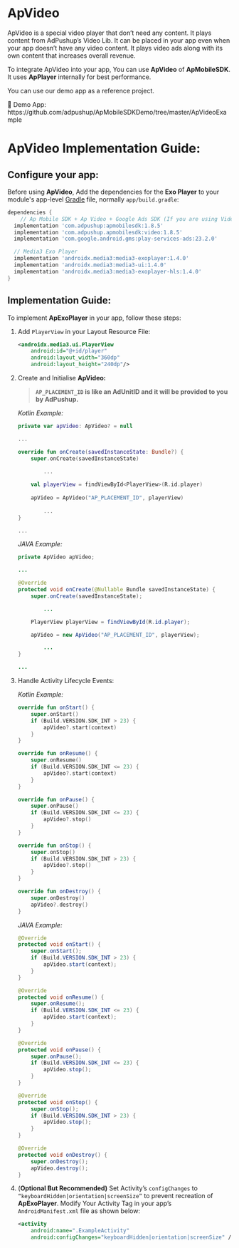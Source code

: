# ApVideo

ApVideo is a special video player that don’t need any content. It plays content from AdPushup’s Video Lib. It can be placed in your app even when your app doesn’t have any video content. It plays video ads along with its own content that increases overall revenue.

To integrate ApVideo into your app, You can use **ApVideo** of **ApMobileSDK**.
It uses **ApPlayer** internally for best performance.

You can use our demo app as a reference project.

<aside>
📎 Demo App: https://github.com/adpushup/ApMobileSDKDemo/tree/master/ApVideoExample

</aside>

# ApVideo Implementation Guide:

## Configure your app:

Before using **ApVideo**, Add the dependencies for the **Exo Player** to your module's app-level [Gradle](https://gradle.org/) file, normally `app/build.gradle`:

```groovy
dependencies {
	// Ap Mobile SDK + Ap Video + Google Ads SDK (If you are using Video Ads Only, you may skip ApMobileSdk Integration. Contact AdPushup for more into.)
  implementation 'com.adpushup:apmobilesdk:1.8.5'
  implementation 'com.adpushup.apmobilesdk:video:1.8.5'
  implementation 'com.google.android.gms:play-services-ads:23.2.0'

  // Media3 Exo Player
  implementation 'androidx.media3:media3-exoplayer:1.4.0'
  implementation 'androidx.media3:media3-ui:1.4.0'
  implementation 'androidx.media3:media3-exoplayer-hls:1.4.0'
}
```

## Implementation Guide:

To implement **ApExoPlayer** in your app, follow these steps:

1. Add `PlayerView` in your Layout Resource File:
    
    ```xml
    <androidx.media3.ui.PlayerView
        android:id="@+id/player"
        android:layout_width="360dp"
        android:layout_height="240dp"/>
    ```
    
2. Create and Initialise **ApVideo:**
    
    > **`AP_PLACEMENT_ID` is like an AdUnitID and it will be provided to you by AdPushup.**
    > 
    
    *Kotlin Example:*
    
    ```kotlin
    private var apVideo: ApVideo? = null
    
    ...
    
    override fun onCreate(savedInstanceState: Bundle?) {
        super.onCreate(savedInstanceState)
    
    		...
            
        val playerView = findViewById<PlayerView>(R.id.player)
           
        apVideo = ApVideo("AP_PLACEMENT_ID", playerView)
         
    		...   
    }
    
    ...
    
    ```
    
    *JAVA Example:*
    
    ```java
    private ApVideo apVideo;
    
    ...
    
    @Override
    protected void onCreate(@Nullable Bundle savedInstanceState) {
        super.onCreate(savedInstanceState);
    
    		...
    
        PlayerView playerView = findViewById(R.id.player);
    
        apVideo = new ApVideo("AP_PLACEMENT_ID", playerView);
    
    		...
    }
    
    ...
    ```
    
3. Handle Activity Lifecycle Events: 
    
    *Kotlin Example:*
    
    ```kotlin
    override fun onStart() {
        super.onStart()
        if (Build.VERSION.SDK_INT > 23) {
            apVideo?.start(context)
        }
    }
    
    override fun onResume() {
        super.onResume()
        if (Build.VERSION.SDK_INT <= 23) {
            apVideo?.start(context)
        }
    }
    
    override fun onPause() {
        super.onPause()
        if (Build.VERSION.SDK_INT <= 23) {
            apVideo?.stop()
        }
    }
    
    override fun onStop() {
        super.onStop()
        if (Build.VERSION.SDK_INT > 23) {
            apVideo?.stop()
        }
    }
    
    override fun onDestroy() {
        super.onDestroy()
        apVideo?.destroy()
    }
    ```
    
    *JAVA Example:*
    
    ```java
    @Override
    protected void onStart() {
        super.onStart();
        if (Build.VERSION.SDK_INT > 23) {
            apVideo.start(context);
        }
    }
    
    @Override
    protected void onResume() {
        super.onResume();
        if (Build.VERSION.SDK_INT <= 23) {
            apVideo.start(context);
        }
    }
    
    @Override
    protected void onPause() {
        super.onPause();
        if (Build.VERSION.SDK_INT <= 23) {
            apVideo.stop();
        }
    }
    
    @Override
    protected void onStop() {
        super.onStop();
        if (Build.VERSION.SDK_INT > 23) {
            apVideo.stop();
        }
    }
    
    @Override
    protected void onDestroy() {
        super.onDestroy();
        apVideo.destroy();
    }
    ```
    
4. (**Optional But Recommended)** Set Activity’s `configChanges` to `“keyboardHidden|orientation|screenSize”` to prevent recreation of **ApExoPlayer**. 
Modify Your Activity Tag in your app’s `AndroidManifest.xml` file as shown below:
    
    ```xml
    <activity 
    	android:name=".ExampleActivity"
    	android:configChanges="keyboardHidden|orientation|screenSize" />
    ```